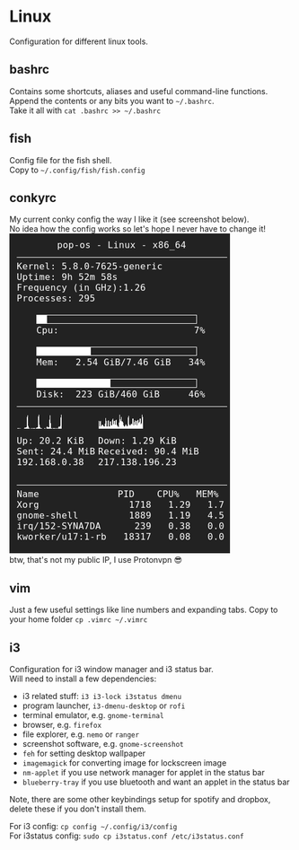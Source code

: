 # Linux

Configuration for different linux tools.

## bashrc
Contains some shortcuts, aliases and useful command-line functions.  
Append the contents or any bits you want to `~/.bashrc`.  
Take it all with `cat .bashrc >> ~/.bashrc`

## fish
Config file for the fish shell.  
Copy to `~/.config/fish/fish.config`

## conkyrc
My current conky config the way I like it (see screenshot below).  
No idea how the config works so let's hope I never have to change it!  
![screenshot of my conky](conky_screenshot.png)  
btw, that's not my public IP, I use Protonvpn :sunglasses:

## vim
Just a few useful settings like line numbers and expanding tabs.
Copy to your home folder `cp .vimrc ~/.vimrc`

## i3
Configuration for i3 window manager and i3 status bar.  
Will need to install a few dependencies:
* i3 related stuff: `i3 i3-lock i3status dmenu`
* program launcher, `i3-dmenu-desktop` or `rofi`
* terminal emulator, e.g. `gnome-terminal`
* browser, e.g. `firefox`
* file explorer, e.g. `nemo` or `ranger`
* screenshot software, e.g. `gnome-screenshot`
* `feh` for setting desktop wallpaper
* `imagemagick` for converting image for lockscreen image
* `nm-applet` if you use network manager for applet in the status bar
* `blueberry-tray` if you use bluetooth and want an applet in the status bar

Note, there are some other keybindings setup for spotify and dropbox, delete these if you don't install them.  

For i3 config: `cp config ~/.config/i3/config`  
For i3status config: `sudo cp i3status.conf /etc/i3status.conf`
